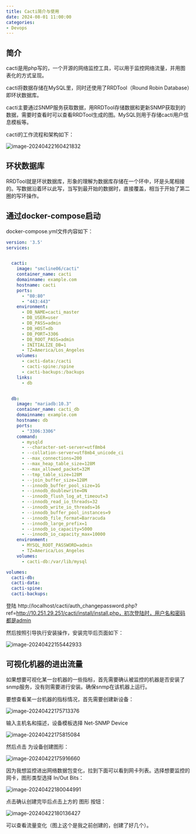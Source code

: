 ```yaml
---
title: Cacti简介与使用
date: 2024-08-01 11:00:00
categories:
- Devops
---
```


## 简介

cacti是用php写的，一个开源的网络监控工具，可以用于监控网络流量，并用图表化的方式呈现。

cacti将数据存储在MySQL里，同时还使用了RRDTool（Round Robin Database）即环状数据库。

cacti主要通过SNMP服务获取数据，用RRDTool存储数据和更新SNMP获取到的数据，需要时查看时可以查看RRDTool生成的图。MySQL则用于存储cacti用户信息模板等。

cacti的工作流程和架构如下：

![image-20240422160421832](../images/image-20240422160421832.png)

## 环状数据库

RRDTool就是环状数据库，形象的理解为数据库存储在一个环中，环是头尾相接的。写数据沿着环以此写，当写到最开始的数据时，直接覆盖，相当于开始了第二圈的写环操作。

## 通过docker-compose启动

docker-compose.yml文件内容如下：

```yml
version: '3.5'
services:


  cacti:
    image: "smcline06/cacti"
    container_name: cacti
    domainname: example.com
    hostname: cacti
    ports:
      - "80:80"
      - "443:443"
    environment:
      - DB_NAME=cacti_master
      - DB_USER=user
      - DB_PASS=admin
      - DB_HOST=db
      - DB_PORT=3306
      - DB_ROOT_PASS=admin
      - INITIALIZE_DB=1
      - TZ=America/Los_Angeles
    volumes:
      - cacti-data:/cacti
      - cacti-spine:/spine
      - cacti-backups:/backups
    links:
      - db


  db:
    image: "mariadb:10.3"
    container_name: cacti_db
    domainname: example.com
    hostname: db
    ports:
      - "3306:3306"
    command:
      - mysqld
      - --character-set-server=utf8mb4
      - --collation-server=utf8mb4_unicode_ci
      - --max_connections=200
      - --max_heap_table_size=128M
      - --max_allowed_packet=32M
      - --tmp_table_size=128M
      - --join_buffer_size=128M
      - --innodb_buffer_pool_size=1G
      - --innodb_doublewrite=ON
      - --innodb_flush_log_at_timeout=3
      - --innodb_read_io_threads=32
      - --innodb_write_io_threads=16
      - --innodb_buffer_pool_instances=9
      - --innodb_file_format=Barracuda
      - --innodb_large_prefix=1
      - --innodb_io_capacity=5000
      - --innodb_io_capacity_max=10000
    environment:
      - MYSQL_ROOT_PASSWORD=admin
      - TZ=America/Los_Angeles
    volumes:
      - cacti-db:/var/lib/mysql

volumes:
  cacti-db:
  cacti-data:
  cacti-spine:
  cacti-backups:
```

登陆 http://localhost/cacti/auth_changepassword.php?ref=http://10.251.29.251/cacti/install/install.php，初次登陆时，用户名和密码都是admin

然后按照引导执行安装操作，安装完毕后页面如下：

![image-20240422155442933](../images/image-20240422155442933.png)

## 可视化机器的进出流量

如果想要可视化某一台机器的一些指标，首先需要确认被监控的机器是否安装了snmp服务，没有则需要进行安装。确保snmp在该机器上运行。

要想查看某一台机器的指标情况，首先需要创建新设备：

![image-20240422175713376](../images/image-20240422175713376.png)

输入主机名和描述，设备模板选择 Net-SNMP Device

![image-20240422175815084](../images/image-20240422175815084.png)

然后点击 为设备创建图形：

![image-20240422175916660](../images/image-20240422175916660.png)

因为我想监控进出网络数据包变化，拉到下面可以看到网卡列表。选择想要监控的网卡，图形类型选择 In/Out Bits：

![image-20240422180044991](../images/image-20240422180044991.png)

点击确认创建完毕后点击上方的 图形 按钮：

![image-20240422180136427](../images/image-20240422180136427.png)

可以查看流量变化（图上这个是我之前创建的，创建了好几个）。
